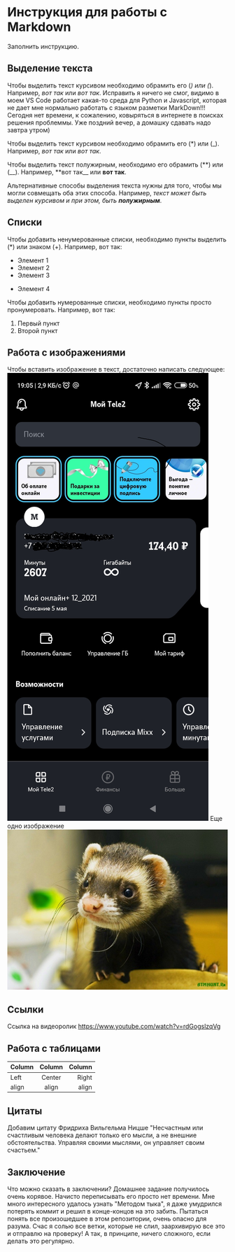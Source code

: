 # Инструкция для работы с Markdown

Заполнить инструкцию.

## Выделение текста

Чтобы выделить текст курсивом необходимо обрамить его (_) или (_).
Например,
_вот так_
или _вот так_.
Исправить я ничего не смог, видимо в моем VS Code работает какая-то среда для Python и Javascript, которая не дает мне нормально работать с языком разметки MarkDown!!!
Сегодня нет времени, к сожалению, ковыряться в интернете в поисках решения проблеммы. Уже поздний вечер, а домашку сдавать надо завтра утром)

Чтобы выделить текст курсивом необходимо обрамить его (\*) или (\_). Например, _вот так_ или _вот так_.

Чтобы выделить текст полужирным, необходимо его обрамить (**) или (\_\_). Например, **вот так\_\_ или **вот так**.

Альтернативные способы выделения текста нужны для того, чтобы мы могли совмещать оба этих способа. Например, _текст может быть выделен курсивом и при этом, быть **полужирным**_.

## Списки

Чтобы добавить ненумерованные списки, необходимо пункты выделить (\*) или знаком (+). Например, вот так:

- Элемент 1
- Элемент 2
- Элемент 3

* Элемент 4

Чтобы добавить нумерованные списки, необходимо пункты просто пронумеровать. Например, вот так:

1. Первый пункт
2. Второй пункт

## Работа с изображениями

Чтобы вставить изображение в текст, достаточно написать следующее:
![Это скриншот](Screenshot.jpg)
Еще одно изображение
![Это хорек](Ferret.jpg)

## Ссылки

Ссылка на видеоролик
https://www.youtube.com/watch?v=rdGogslzqVg

## Работа с таблицами

| Column | Column | Column |
| :----- | :----: | -----: |
| Left   | Center |  Right |
| align  | align  |  align |

## Цитаты

Добавим цитату Фридриха Вильгельма Ницше
"Несчастным или счастливым человека делают только его мысли, а не внешние обстоятельства. Управляя своими мыслями, он управляет своим счастьем."

## Заключение

Что можно сказать в заключении? Домашнее задание получилось очень корявое. Начисто переписывать его просто нет времени. Мне много интересного удалось узнать "Методом тыка", я даже умудрился потерять коммит и решил в конце-концов на это забить. Пытаться понять все произошедшее в этом репозитории, очень опасно для разума. Счас я солью все ветки, которые не слил, заархивирую все это и отправлю на проверку!
А так, в принципе, ничего сложного, если делать это регулярно.
